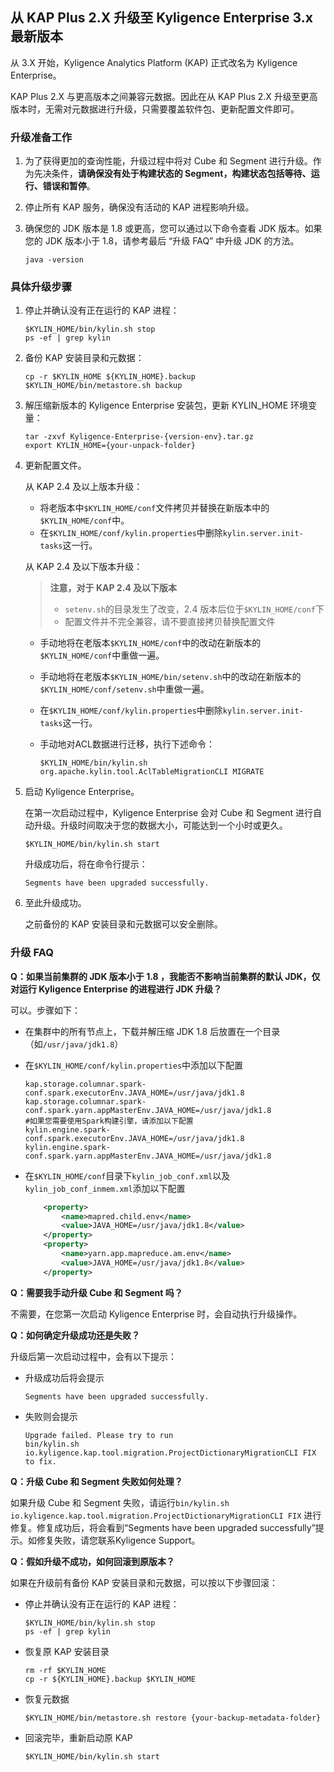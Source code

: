 ## 从 KAP Plus 2.X 升级至 Kyligence Enterprise 3.x 最新版本 ##

从 3.X 开始，Kyligence Analytics Platform (KAP) 正式改名为 Kyligence Enterprise。

KAP Plus 2.X 与更高版本之间兼容元数据。因此在从 KAP Plus 2.X 升级至更高版本时，无需对元数据进行升级，只需要覆盖软件包、更新配置文件即可。

### 升级准备工作 ###

1. 为了获得更加的查询性能，升级过程中将对 Cube 和 Segment 进行升级。作为先决条件，**请确保没有处于构建状态的 Segment，构建状态包括等待、运行、错误和暂停**。

2. 停止所有 KAP 服务，确保没有活动的 KAP 进程影响升级。

3. 确保您的 JDK 版本是 1.8 或更高，您可以通过以下命令查看 JDK 版本。如果您的 JDK 版本小于 1.8，请参考最后 “升级 FAQ” 中升级 JDK 的方法。

   ```
   java -version
   ```
### 具体升级步骤 ###

1. 停止并确认没有正在运行的 KAP 进程：

   ```shell
   $KYLIN_HOME/bin/kylin.sh stop
   ps -ef | grep kylin
   ```

2. 备份 KAP 安装目录和元数据：

   ```shell
   cp -r $KYLIN_HOME ${KYLIN_HOME}.backup
   $KYLIN_HOME/bin/metastore.sh backup
   ```

3. 解压缩新版本的 Kyligence Enterprise 安装包，更新 KYLIN_HOME 环境变量：

   ```shell
   tar -zxvf Kyligence-Enterprise-{version-env}.tar.gz
   export KYLIN_HOME={your-unpack-folder}
   ```

4. 更新配置文件。

   从 KAP 2.4 及以上版本升级：

   * 将老版本中`$KYLIN_HOME/conf`文件拷贝并替换在新版本中的 `$KYLIN_HOME/conf`中。
   * 在`$KYLIN_HOME/conf/kylin.properties`中删除`kylin.server.init-tasks`这一行。 

   从 KAP 2.4 及以下版本升级：

   > **注意，对于 KAP 2.4 及以下版本**
   >    * `setenv.sh`的目录发生了改变，2.4 版本后位于`$KYLIN_HOME/conf`下
   >    * 配置文件并不完全兼容，请不要直接拷贝替换配置文件

   * 手动地将在老版本`$KYLIN_HOME/conf`中的改动在新版本的`$KYLIN_HOME/conf`中重做一遍。

   * 手动地将在老版本`$KYLIN_HOME/bin/setenv.sh`中的改动在新版本的`$KYLIN_HOME/conf/setenv.sh`中重做一遍。

   * 在`$KYLIN_HOME/conf/kylin.properties`中删除`kylin.server.init-tasks`这一行。 

   * 手动地对ACL数据进行迁移，执行下述命令：

     ```shell
     $KYLIN_HOME/bin/kylin.sh org.apache.kylin.tool.AclTableMigrationCLI MIGRATE
     ```

5. 启动 Kyligence Enterprise。

   在第一次启动过程中，Kyligence Enterprise 会对 Cube 和 Segment 进行自动升级。升级时间取决于您的数据大小，可能达到一个小时或更久。

   ```
   $KYLIN_HOME/bin/kylin.sh start
   ```
   升级成功后，将在命令行提示：
   ```
   Segments have been upgraded successfully.
   ```

6. 至此升级成功。

   之前备份的 KAP 安装目录和元数据可以安全删除。

### 升级 FAQ ###

**Q：如果当前集群的 JDK 版本小于 1.8 ，我能否不影响当前集群的默认 JDK，仅对运行 Kyligence Enterprise 的进程进行 JDK 升级？**

可以。步骤如下：

   * 在集群中的所有节点上，下载并解压缩 JDK 1.8 后放置在一个目录（如`/usr/java/jdk1.8`）


   * 在`$KYLIN_HOME/conf/kylin.properties`中添加以下配置	

     ```
     kap.storage.columnar.spark-conf.spark.executorEnv.JAVA_HOME=/usr/java/jdk1.8
     kap.storage.columnar.spark-conf.spark.yarn.appMasterEnv.JAVA_HOME=/usr/java/jdk1.8
     #如果您需要使用Spark构建引擎，请添加以下配置
     kylin.engine.spark-conf.spark.executorEnv.JAVA_HOME=/usr/java/jdk1.8
     kylin.engine.spark-conf.spark.yarn.appMasterEnv.JAVA_HOME=/usr/java/jdk1.8
     ```
   
   * 在`$KYLIN_HOME/conf`目录下`kylin_job_conf.xml`以及`kylin_job_conf_inmem.xml`添加以下配置
   
     ```xml
         <property>
             <name>mapred.child.env</name>
             <value>JAVA_HOME=/usr/java/jdk1.8</value>
         </property>
         <property>
             <name>yarn.app.mapreduce.am.env</name>
             <value>JAVA_HOME=/usr/java/jdk1.8</value>
         </property>
     ```
   
**Q：需要我手动升级 Cube 和 Segment 吗？**

不需要，在您第一次启动 Kyligence Enterprise 时，会自动执行升级操作。

**Q：如何确定升级成功还是失败？**

升级后第一次启动过程中，会有以下提示：

   * 升级成功后将会提示

     ```
     Segments have been upgraded successfully.
     ```

   * 失败则会提示
     ```
     Upgrade failed. Please try to run
     bin/kylin.sh io.kyligence.kap.tool.migration.ProjectDictionaryMigrationCLI FIX
     to fix.
     ```

**Q：升级 Cube 和 Segment 失败如何处理？**

如果升级 Cube 和 Segment 失败，请运行`bin/kylin.sh io.kyligence.kap.tool.migration.ProjectDictionaryMigrationCLI FIX` 进行修复。修复成功后，将会看到“Segments have been upgraded successfully”提示。如修复失败，请您联系Kyligence Support。

**Q：假如升级不成功，如何回滚到原版本？**

如果在升级前有备份 KAP 安装目录和元数据，可以按以下步骤回滚：

   * 停止并确认没有正在运行的 KAP 进程：

     ```shell
     $KYLIN_HOME/bin/kylin.sh stop
     ps -ef | grep kylin
     ```

   * 恢复原 KAP 安装目录

     ```shell
     rm -rf $KYLIN_HOME
     cp -r ${KYLIN_HOME}.backup $KYLIN_HOME
     ```

   * 恢复元数据

     ```shell
     $KYLIN_HOME/bin/metastore.sh restore {your-backup-metadata-folder}
     ```

   * 回滚完毕，重新启动原 KAP

     ```shell
     $KYLIN_HOME/bin/kylin.sh start
     ```
